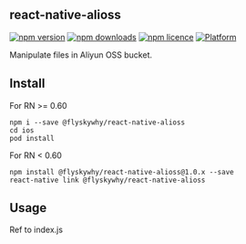 ## react-native-alioss

[![npm version](http://img.shields.io/npm/v/@flyskywhy/react-native-alioss.svg?style=flat-square)](https://npmjs.org/package/@flyskywhy/react-native-alioss "View this project on npm")
[![npm downloads](http://img.shields.io/npm/dm/@flyskywhy/react-native-alioss.svg?style=flat-square)](https://npmjs.org/package/@flyskywhy/react-native-alioss "View this project on npm")
[![npm licence](http://img.shields.io/npm/l/@flyskywhy/react-native-alioss.svg?style=flat-square)](https://npmjs.org/package/@flyskywhy/react-native-alioss "View this project on npm")
[![Platform](https://img.shields.io/badge/platform-ios%20%7C%20android-989898.svg?style=flat-square)](https://npmjs.org/package/@flyskywhy/react-native-alioss "View this project on npm")

Manipulate files in Aliyun OSS bucket.

## Install


For RN >= 0.60
```shell
npm i --save @flyskywhy/react-native-alioss
cd ios
pod install
```

For RN < 0.60
```
npm install @flyskywhy/react-native-alioss@1.0.x --save
react-native link @flyskywhy/react-native-alioss
```

## Usage
Ref to index.js
